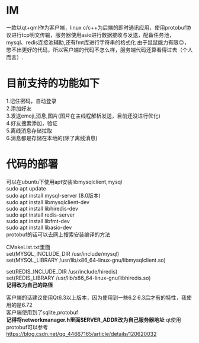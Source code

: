# IM
一款以qt+qml作为客户端，linux c/c++为后端的即时通讯应用，使用protobuf协议进行tcp明文传输，服务器使用asio进行数据接收与发送，配备任务池，mysql、redis连接池辅助,还有fmt库进行字符串的格式化
由于鼠鼠能力有限😔，憋不出更好的代码，所以客户端的代码不怎么样，服务端代码还算看得过去（个人而言）.
# 目前支持的功能如下
1.记住密码，自动登录  
2.添加好友  
3.发送emoji,消息,图片(图片在主线程解析发送，目前还没进行优化)  
4.好友搜索添加，验证  
5.离线消息存储拉取  
6.消息都是存储在本地的(除了离线消息)  

# 代码的部署
可以在ubuntu下使用apt安装libmysqlclient,mysql  
sudo apt update  
sudo apt install mysql-server  (8.0版本)  
sudo apt install libmysqlclient-dev  
sudo apt install libhiredis-dev  
sudo apt install redis-server  
sudo apt install libfmt-dev  
sudo apt install libasio-dev  
protobuf的话可以去网上搜索安装编译的方法

CMakeList.txt里面  
set(MYSQL_INCLUDE_DIR /usr/include/mysql)  
set(MYSQL_LIBRARY /usr/lib/x86_64-linux-gnu/libmysqlclient.so)  
  
set(REDIS_INCLUDE_DIR /usr/include/hiredis)  
set(REDIS_LIBRARY /usr/lib/x86_64-linux-gnu/libhiredis.so)  
**记得改为自己的路径**  

客户端的话建议使用Qt6.3以上版本，因为使用到一些6.2 6.3后才有的特性，我使用的是6.72  
客户端使用到了sqlite,protobuf  
**记得将networkmanager.h里面SERVER_ADDR改为自己服务器地址**
qt使用protobuf可以参考  
https://blog.csdn.net/qq_44667165/article/details/120620032

